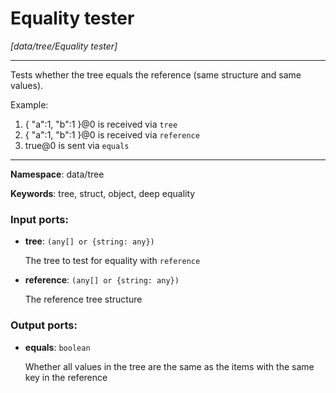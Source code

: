 # Equality tester

_[data/tree/Equality tester]_

---

Tests whether the tree equals the reference (same structure and same values).

Example:
1. { "a":1, "b":1 }@0 is received via `tree`
2. { "a":1, "b":1 }@0 is received via `reference`
3. true@0 is sent via `equals`

---

__Namespace__: data/tree

__Keywords__: tree, struct, object, deep equality

### Input ports:

* __tree__: ` (any[] or {string: any}) `

    The tree to test for equality with `reference`


* __reference__: ` (any[] or {string: any}) `

    The reference tree structure

### Output ports:

* __equals__: ` boolean `

    Whether all values in the tree are the same as the items with the same key in the reference


